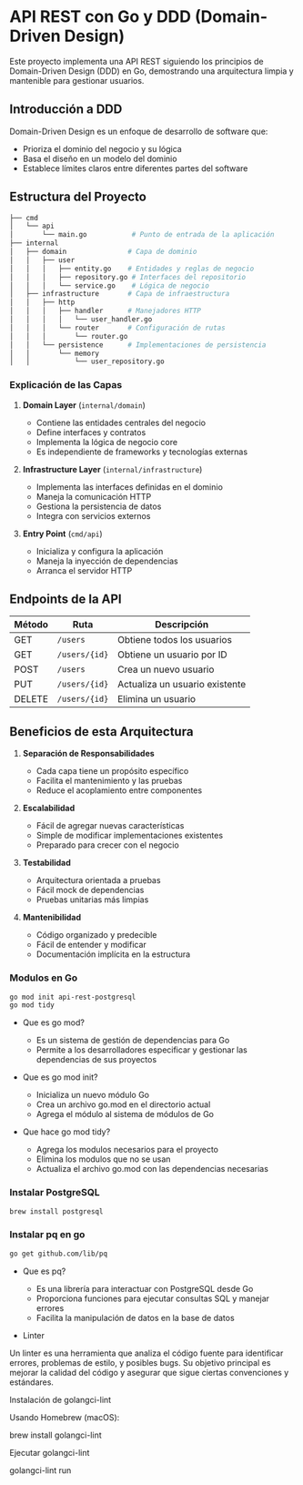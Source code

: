 # API REST con Go y DDD (Domain-Driven Design)

Este proyecto implementa una API REST siguiendo los principios de Domain-Driven Design (DDD) en Go, demostrando una arquitectura limpia y mantenible para gestionar usuarios.

## Introducción a DDD

Domain-Driven Design es un enfoque de desarrollo de software que:
- Prioriza el dominio del negocio y su lógica
- Basa el diseño en un modelo del dominio
- Establece límites claros entre diferentes partes del software

## Estructura del Proyecto

```bash
├── cmd
│   └── api
│       └── main.go           # Punto de entrada de la aplicación
├── internal
│   ├── domain               # Capa de dominio
│   │   ├── user
│   │   │   ├── entity.go    # Entidades y reglas de negocio
│   │   │   ├── repository.go # Interfaces del repositorio
│   │   │   └── service.go    # Lógica de negocio
│   ├── infrastructure       # Capa de infraestructura
│   │   ├── http
│   │   │   ├── handler      # Manejadores HTTP
│   │   │   │   └── user_handler.go
│   │   │   └── router       # Configuración de rutas
│   │   │       └── router.go
│   │   └── persistence      # Implementaciones de persistencia
│   │       └── memory
│   │           └── user_repository.go
```

### Explicación de las Capas

1. **Domain Layer** (`internal/domain`)
   - Contiene las entidades centrales del negocio
   - Define interfaces y contratos
   - Implementa la lógica de negocio core
   - Es independiente de frameworks y tecnologías externas

2. **Infrastructure Layer** (`internal/infrastructure`)
   - Implementa las interfaces definidas en el dominio
   - Maneja la comunicación HTTP
   - Gestiona la persistencia de datos
   - Integra con servicios externos

3. **Entry Point** (`cmd/api`)
   - Inicializa y configura la aplicación
   - Maneja la inyección de dependencias
   - Arranca el servidor HTTP

## Endpoints de la API

| Método | Ruta | Descripción |
|--------|------|-------------|
| GET | `/users` | Obtiene todos los usuarios |
| GET | `/users/{id}` | Obtiene un usuario por ID |
| POST | `/users` | Crea un nuevo usuario |
| PUT | `/users/{id}` | Actualiza un usuario existente |
| DELETE | `/users/{id}` | Elimina un usuario |

## Beneficios de esta Arquitectura

1. **Separación de Responsabilidades**
   - Cada capa tiene un propósito específico
   - Facilita el mantenimiento y las pruebas
   - Reduce el acoplamiento entre componentes

2. **Escalabilidad**
   - Fácil de agregar nuevas características
   - Simple de modificar implementaciones existentes
   - Preparado para crecer con el negocio

3. **Testabilidad**
   - Arquitectura orientada a pruebas
   - Fácil mock de dependencias
   - Pruebas unitarias más limpias

4. **Mantenibilidad**
   - Código organizado y predecible
   - Fácil de entender y modificar
   - Documentación implícita en la estructura


### Modulos en Go

```bash
go mod init api-rest-postgresql
go mod tidy
```

- Que es go mod?

    - Es un sistema de gestión de dependencias para Go
    - Permite a los desarrolladores especificar y gestionar las dependencias de sus proyectos

- Que es go mod init?

    - Inicializa un nuevo módulo Go
    - Crea un archivo go.mod en el directorio actual
    - Agrega el módulo al sistema de módulos de Go

- Que hace go mod tidy?

    - Agrega los modulos necesarios para el proyecto
    - Elimina los modulos que no se usan
    - Actualiza el archivo go.mod con las dependencias necesarias


### Instalar PostgreSQL

```bash
brew install postgresql
```

### Instalar pq en go

```bash
go get github.com/lib/pq
```

- Que es pq?

    - Es una librería para interactuar con PostgreSQL desde Go
    - Proporciona funciones para ejecutar consultas SQL y manejar errores
    - Facilita la manipulación de datos en la base de datos


- Linter

Un linter es una herramienta que analiza el código fuente para identificar errores, problemas de estilo, y posibles bugs. Su objetivo principal es mejorar la calidad del código y asegurar que sigue ciertas convenciones y estándares.

Instalación de golangci-lint

Usando Homebrew (macOS):

   brew install golangci-lint

Ejecutar golangci-lint

   golangci-lint run
